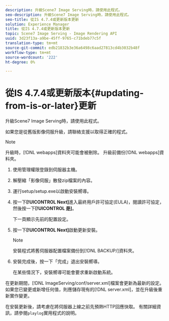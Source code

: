 ```yaml
---
description: 升級Scene7 Image Serving時，請使用此程式。
seo-description: 升級Scene7 Image Serving時，請使用此程式。
seo-title: 從IS 4.7.4或更新版本更新
solution: Experience Manager
title: 從IS 4.7.4或更新版本更新
topic: Scene7 Image Serving - Image Rendering API
uuid: 3d23f13a-a9be-45ff-9765-c71bdeb77c5f
translation-type: tm+mt
source-git-commit: edb21832b3e36a6498c6aad27813cd4b3032b48f
workflow-type: tm+mt
source-wordcount: '222'
ht-degree: 0%

---
```



# 從IS 4.7.4或更新版本{#updating-from-is-or-later}更新

升級Scene7 Image Serving時，請使用此程式。

如果您是從舊版影像伺服升級，請聯絡支援以取得正確的程式。

>[!NOTE]
>
>升級時，[!DNL webapps]資料夾可能會被刪除。 升級前備份[!DNL webapps]資料夾。

1. 使用管理權限登錄到伺服器主機。
1. 解壓縮「影像伺服」散發zip檔案的內容。
1. 運行setup/setup.exe以啟動安裝嚮導。
1. 按一下&#x200B;**[!UICONTROL Next]**&#x200B;進入最終用戶許可協定(EULA)，閱讀許可協定，然後按一下&#x200B;**[!UICONTROL 是]**。

   下一頁顯示先前的配置設定。
1. 按一下&#x200B;**[!UICONTROL Next]**&#x200B;啟動更新安裝。

   >[!NOTE]
   >
   >安裝程式將舊伺服器配置檔案備份到[!DNL BACKUP/]資料夾。

1. 安裝完成後，按一下「完成」退出安裝嚮導。

   在某些情況下，安裝嚮導可能會要求重新啟動系統。

在更新期間，[!DNL ImageServing/conf/server.xml]檔案會更新為最新的設定。 如果您已變更或新增任何值，則應儲存現有的[!DNL server.xml]，並在升級後重新實作變更。

在安裝更新後，請考慮在將伺服器上線之前先預熱HTTP回應快取。 有關詳細資訊，請參閱`playlog`實用程式的說明。
